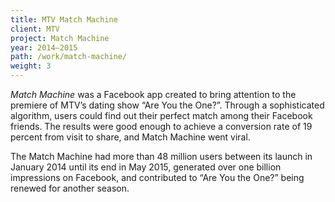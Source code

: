 ```yaml
---
title: MTV Match Machine
client: MTV
project: Match Machine
year: 2014–2015
path: /work/match-machine/
weight: 3
---
```


*Match Machine* was a Facebook app created to bring attention to the premiere of MTV’s dating show “Are You the One?”. Through a sophisticated algorithm, users could find out their perfect match among their Facebook friends. The results were good enough to achieve a conversion rate of 19 percent from visit to share, and Match Machine went viral.

The Match Machine had more than 48 million users between its launch in January 2014 until its end in May 2015, generated over one billion impressions on Facebook, and contributed to “Are You the One?” being renewed for another season.
